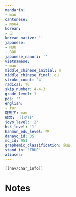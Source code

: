 ```yaml
---
mandarin:
- máo
cantonese:
- mou4
korean:
- 모
korean_native: ''
japanese:
- MOU
- BOU
japanese_nanori: ''
vietnamese:
- mao
middle_chinese_initial: m
middle_chinese_final: ɑu
stroke_count: '4'
radical: 毛
skip_number: 4-4-3
grade_level: 1
pos: ''
english:
- fur
羅馬字: mau
韓文: '[[맛]]'
joyo_level: '2'
hsk_level: '1'
hanmun_edu_level: 中
danayo_id: 35
mc_id: 951
graphemic_classification: 象形
stand_in: 'TRUE'
aliases:
---
```

```meta-bind-embed
[[nav/char_info]]
```

# Notes
